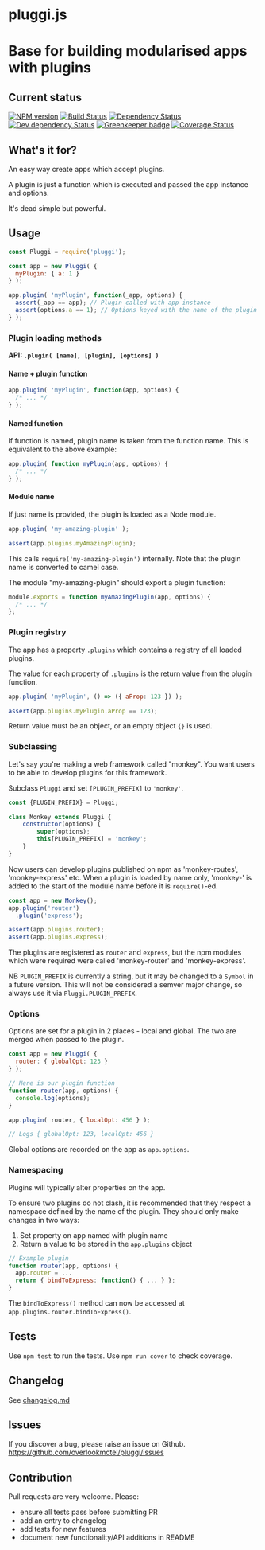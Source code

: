 # pluggi.js

# Base for building modularised apps with plugins

## Current status

[![NPM version](https://img.shields.io/npm/v/pluggi.svg)](https://www.npmjs.com/package/pluggi)
[![Build Status](https://img.shields.io/travis/overlookmotel/pluggi/master.svg)](http://travis-ci.org/overlookmotel/pluggi)
[![Dependency Status](https://img.shields.io/david/overlookmotel/pluggi.svg)](https://david-dm.org/overlookmotel/pluggi)
[![Dev dependency Status](https://img.shields.io/david/dev/overlookmotel/pluggi.svg)](https://david-dm.org/overlookmotel/pluggi)
[![Greenkeeper badge](https://badges.greenkeeper.io/overlookmotel/pluggi.svg)](https://greenkeeper.io/)
[![Coverage Status](https://img.shields.io/coveralls/overlookmotel/pluggi/master.svg)](https://coveralls.io/r/overlookmotel/pluggi)

## What's it for?

An easy way create apps which accept plugins.

A plugin is just a function which is executed and passed the app instance and options.

It's dead simple but powerful.

## Usage

```js
const Pluggi = require('pluggi');

const app = new Pluggi( {
  myPlugin: { a: 1 }
} );

app.plugin( 'myPlugin', function(_app, options) {
  assert(_app == app); // Plugin called with app instance
  assert(options.a == 1); // Options keyed with the name of the plugin are passed
} );
```

### Plugin loading methods

**API: `.plugin( [name], [plugin], [options] )`**

#### Name + plugin function

```js
app.plugin( 'myPlugin', function(app, options) {
  /* ... */
} );
```

#### Named function

If function is named, plugin name is taken from the function name. This is equivalent to the above example:

```js
app.plugin( function myPlugin(app, options) {
  /* ... */
} );
```

#### Module name

If just name is provided, the plugin is loaded as a Node module.

```js
app.plugin( 'my-amazing-plugin' );

assert(app.plugins.myAmazingPlugin);
```

This calls `require('my-amazing-plugin')` internally. Note that the plugin name is converted to camel case.

The module "my-amazing-plugin" should export a plugin function:

```js
module.exports = function myAmazingPlugin(app, options) {
  /* ... */
};
```

### Plugin registry

The app has a property `.plugins` which contains a registry of all loaded plugins.

The value for each property of `.plugins` is the return value from the plugin function.

```js
app.plugin( 'myPlugin', () => ({ aProp: 123 }) );

assert(app.plugins.myPlugin.aProp == 123);
```

Return value must be an object, or an empty object `{}` is used.

### Subclassing

Let's say you're making a web framework called "monkey". You want users to be able to develop plugins for this framework.

Subclass `Pluggi` and set `[PLUGIN_PREFIX]` to `'monkey'`.

```js
const {PLUGIN_PREFIX} = Pluggi;

class Monkey extends Pluggi {
	constructor(options) {
		super(options);
		this[PLUGIN_PREFIX] = 'monkey';
	}
}
```

Now users can develop plugins published on npm as 'monkey-routes', 'monkey-express' etc. When a plugin is loaded by name only, 'monkey-' is added to the start of the module name before it is `require()`-ed.

```js
const app = new Monkey();
app.plugin('router')
  .plugin('express');

assert(app.plugins.router);
assert(app.plugins.express);
```

The plugins are registered as `router` and `express`, but the npm modules which were required were called 'monkey-router' and 'monkey-express'.

NB `PLUGIN_PREFIX` is currently a string, but it may be changed to a `Symbol` in a future version. This will not be considered a semver major change, so always use it via `Pluggi.PLUGIN_PREFIX`.

### Options

Options are set for a plugin in 2 places - local and global. The two are merged when passed to the plugin.

```js
const app = new Pluggi( {
  router: { globalOpt: 123 }
} );

// Here is our plugin function
function router(app, options) {
  console.log(options);
}

app.plugin( router, { localOpt: 456 } );

// Logs { globalOpt: 123, localOpt: 456 }
```

Global options are recorded on the app as `app.options`.

### Namespacing

Plugins will typically alter properties on the app.

To ensure two plugins do not clash, it is recommended that they respect a namespace defined by the name of the plugin. They should only make changes in two ways:

1. Set property on app named with plugin name
2. Return a value to be stored in the `app.plugins` object

```js
// Example plugin
function router(app, options) {
  app.router = ...
  return { bindToExpress: function() { ... } };
}
```

The `bindToExpress()` method can now be accessed at `app.plugins.router.bindToExpress()`.

## Tests

Use `npm test` to run the tests. Use `npm run cover` to check coverage.

## Changelog

See [changelog.md](https://github.com/overlookmotel/pluggi/blob/master/changelog.md)

## Issues

If you discover a bug, please raise an issue on Github. https://github.com/overlookmotel/pluggi/issues

## Contribution

Pull requests are very welcome. Please:

* ensure all tests pass before submitting PR
* add an entry to changelog
* add tests for new features
* document new functionality/API additions in README
